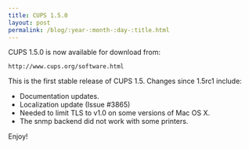 ```yaml
---
title: CUPS 1.5.0
layout: post
permalink: /blog/:year-:month-:day-:title.html
---
```


CUPS 1.5.0 is now available for download from:

    http://www.cups.org/software.html

This is the first stable release of CUPS 1.5. Changes since 1.5rc1 include:

- Documentation updates.
- Localization update (Issue #3865)
- Needed to limit TLS to v1.0 on some versions of Mac OS X.
- The snmp backend did not work with some printers.

Enjoy!


